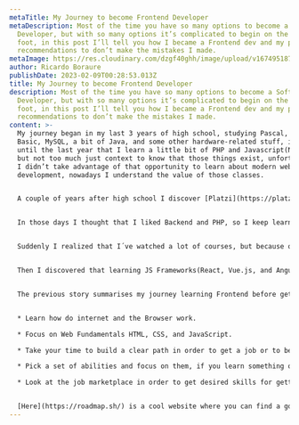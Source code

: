 ```yaml
---
metaTitle: My Journey to become Frontend Developer
metaDescription: Most of the time you have so many options to become a Software
  Developer, but with so many options it’s complicated to begin on the right
  foot, in this post I’ll tell you how I became a Frontend dev and my personal
  recommendations to don’t make the mistakes I made.
metaImage: https://res.cloudinary.com/dzgf40ghh/image/upload/v1674951877/portrait_bq1urr.jpg
author: Ricardo Boraure
publishDate: 2023-02-09T00:28:53.013Z
title: My Journey to become Frontend Developer
description: Most of the time you have so many options to become a Software
  Developer, but with so many options it’s complicated to begin on the right
  foot, in this post I’ll tell you how I became a Frontend dev and my personal
  recommendations to don’t make the mistakes I made.
content: >-
  My journey began in my last 3 years of high school, studying Pascal, Visual
  Basic, MySQL, a bit of Java, and some other hardware-related stuff, it wasn’t
  until the last year that I learn a little bit of PHP and Javascript(NodeJS),
  but not too much just context to know that those things exist, unfortunately,
  I didn’t take advantage of that opportunity to learn about modern web
  development, nowadays I understand the value of those classes.


  A couple of years after high school I discover [Platzi](https://platzi.com/r/ricardo-boraure), and decided to pay the yearly subscription and started learning web development. I begin with a lot of ideas, thinking about learning WordPress, PHP, and web fundamentals, but with no idea about what I really need to learn and in which order. I started studying HTML, CSS, and basics of javascript(just basics), I have to say that I didn’t go deep on fundamentals which is a huge mistake(later I’ll be explaining what I think were my mistakes on my journey), then I jump on PHP, but back then the basic course of PHP at Platzi was kind of hard to understand for a beginner, so I was so hard to understand some concepts that nowadays I think that are so simple.


  In those days I thought that I liked Backend and PHP, so I keep learning PHP, then WordPress to create a few websites with things like Theme builders and Visual editors(those tools aren’t bad or anything like that, it’s just I needed to go deep on programming), then I was looking for a way to create apps with PHP in an easier way, so I discover Laravel and to be honest it was one of the greatest feelings that I had in my developer experience because I just know the complexity of making a PHP app from scratch with some third party packages, but Laravel makes everything so easy and intuitive that I was surprised about it.


  Suddenly I realized that I´ve watched a lot of courses, but because of lack of practice I didn’t know anything really valuable in order to build a website due my lack in fundamentals, so I decided to stop learning PHP and get back to HTML, CSS, Git, and Javascript, HTML, CSS, and Git was kind of easy to review, but when I get to Javascript I noticed that I just know some basic stuff, so I learned things like asynchronism, clojure, scope, ES6+, hoisting, dom manipulation, V8 engine, NodeJS, NPM, etc. Then I started thinking that I had a clear path to becoming a good Web Developer.


  Then I discovered that learning JS Frameworks(React, Vue.js, and Angular) is a good next step for a Web developer, at this time I forgot learning PHP, Laravel, and WordPress, at this time by a friend of mine recommendation I choose Vue.js. When I knew the potential of that framework I felt like when I discovered Laravel, so I spend so many hours learning Vue and building side projects for learning purposes.


  The previous story summarises my journey learning Frontend before getting my first job, which was at [Habitat Web](https://habitatweb.mx/) as a Web developer working mostly working with PHP, WordPress, and Vue.js. Now I would like to share my personal suggestions in order to be more effective to become a Frontend Developer.


  * Learn how do internet and the Browser work.

  * Focus on Web Fundamentals HTML, CSS, and JavaScript.

  * Take your time to build a clear path in order to get a job or to be able to build a professional website.

  * Pick a set of abilities and focus on them, if you learn something outside that set is cool, but always remember the set you pick.

  * Look at the job marketplace in order to get desired skills for getting a job.


  [Here](https://roadmap.sh/) is a cool website where you can find a good roadmap for building your own path, however, I suggest you to fit it to your likes and personal case.
---
```

